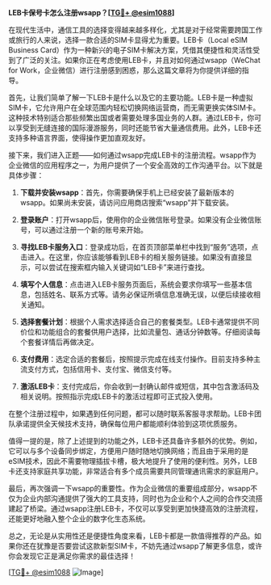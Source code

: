 **LEB卡保号卡怎么注册wsapp？[[TG💪+ @esim1088](https://t.me/s/esim1088)]**

在现代生活中，通信工具的选择变得越来越多样化，尤其是对于经常需要跨国工作或旅行的人来说，选择一款合适的SIM卡显得尤为重要。LEB卡（Local eSIM Business Card）作为一种新兴的电子SIM卡解决方案，凭借其便捷性和灵活性受到了广泛的关注。如果你正在考虑使用LEB卡，并且对如何通过wsapp（WeChat for Work，企业微信）进行注册感到困惑，那么这篇文章将为你提供详细的指导。

首先，让我们简单了解一下LEB卡是什么以及它的主要功能。LEB卡是一种虚拟SIM卡，它允许用户在全球范围内轻松切换网络运营商，而无需更换实体SIM卡。这种技术特别适合那些频繁出国或者需要处理多国业务的人群。通过LEB卡，你可以享受到无缝连接的国际漫游服务，同时还能节省大量通信费用。此外，LEB卡还支持多种语言界面，使得操作更加直观友好。

接下来，我们进入正题——如何通过wsapp完成LEB卡的注册流程。wsapp作为企业微信的应用程序之一，为用户提供了一个安全高效的工作沟通平台。以下就是具体步骤：

1. **下载并安装wsapp**：首先，你需要确保手机上已经安装了最新版本的wsapp。如果尚未安装，请访问应用商店搜索“wsapp”并下载安装。

2. **登录账户**：打开wsapp后，使用你的企业微信账号登录。如果没有企业微信账号，可以通过注册一个新的账号来开始。

3. **寻找LEB卡服务入口**：登录成功后，在首页顶部菜单栏中找到“服务”选项，点击进入。在这里，你应该能够看到LEB卡的相关服务链接。如果没有直接显示，可以尝试在搜索框内输入关键词如“LEB卡”来进行查找。

4. **填写个人信息**：点击进入LEB卡服务页面后，系统会要求你填写一些基本信息，包括姓名、联系方式等。请务必保证所填信息准确无误，以便后续接收相关通知。

5. **选择套餐计划**：根据个人需求选择适合自己的套餐类型。LEB卡通常提供不同价位和功能组合的套餐供用户选择，比如流量包、通话分钟数等。仔细阅读每个套餐详情后再做决定。

6. **支付费用**：选定合适的套餐后，按照提示完成在线支付操作。目前支持多种主流支付方式，包括信用卡、支付宝、微信支付等。

7. **激活LEB卡**：支付完成后，你会收到一封确认邮件或短信，其中包含激活码及相关说明。按照指示完成LEB卡的激活过程即可正式投入使用。

在整个注册过程中，如果遇到任何问题，都可以随时联系客服寻求帮助。LEB卡团队承诺提供全天候技术支持，确保每位用户都能顺利体验到这项优质服务。

值得一提的是，除了上述提到的功能之外，LEB卡还具备许多额外的优势。例如，它可以与多个设备同步绑定，方便用户随时随地切换网络；而且由于采用的是eSIM技术，因此不需要物理插拔卡槽，极大地提升了使用的便利性。另外，LEB卡还支持家庭共享功能，非常适合有多个成员需要共同管理通讯需求的家庭用户。

最后，再次强调一下wsapp的重要性。作为企业微信的重要组成部分，wsapp不仅为企业内部沟通提供了强大的工具支持，同时也为企业和个人之间的合作交流搭建起了桥梁。通过wsapp注册LEB卡，不仅可以享受到更加快捷高效的注册流程，还能更好地融入整个企业的数字化生态系统。

总之，无论是从实用性还是便捷性角度来看，LEB卡都是一款值得推荐的产品。如果你还在犹豫是否要尝试这款新型SIM卡，不妨先通过wsapp了解更多信息，或许你会发现它正是满足你需求的最佳选择！

[[TG💪+ @esim1088](https://t.me/s/esim1088) ![Image](https://i.postimg.cc/4NQfJmqS/Snipaste-2025-05-13-00-14-12.png)]